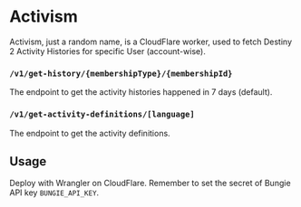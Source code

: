 # Activism

Activism, just a random name, is a CloudFlare worker, used to
fetch Destiny 2 Activity Histories for specific User (account-wise).

### `/v1/get-history/{membershipType}/{membershipId}`

The endpoint to get the activity histories happened in 7 days (default).

### `/v1/get-activity-definitions/[language]`

The endpoint to get the activity definitions.

## Usage

Deploy with Wrangler on CloudFlare. Remember to set the secret of Bungie API key `BUNGIE_API_KEY`.